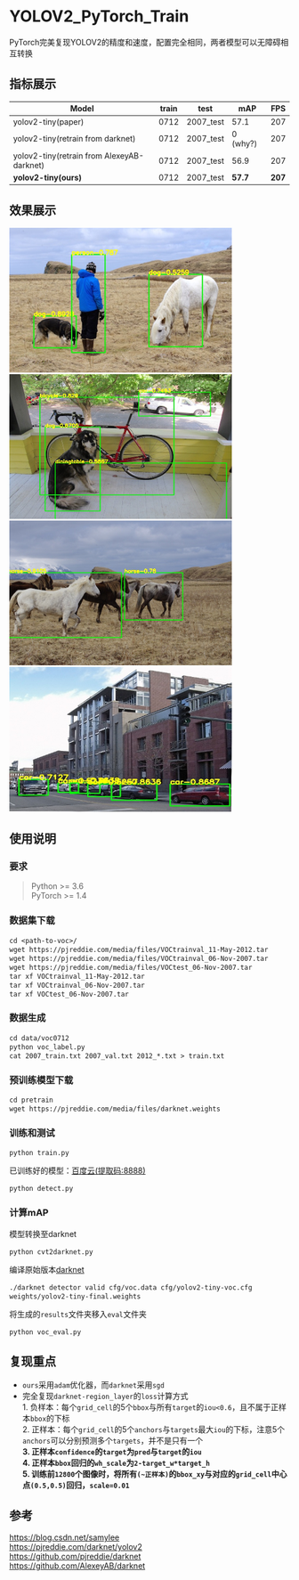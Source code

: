# YOLOV2_PyTorch_Train
PyTorch完美复现YOLOV2的精度和速度，配置完全相同，两者模型可以无障碍相互转换

## 指标展示
|Model| train | test | mAP | FPS |
|-----|------|------|-----|-----|
|yolov2-tiny(paper) | 0712 |	2007_test |	57.1 |	207 |
|yolov2-tiny(retrain from darknet) | 0712 |	2007_test |	0 (why?) |	207 |
|yolov2-tiny(retrain from AlexeyAB-darknet) | 0712 |	2007_test |	56.9 |	207 |
|**yolov2-tiny(ours)** | 0712 |	2007_test |	**57.7** |	**207** |

## 效果展示
<img src="assets/result1.jpg" width="400" height="260"/>   <img src="assets/result2.jpg" width="400" height="260"/>   
<img src="assets/result3.jpg" width="400" height="260"/>   <img src="assets/result4.jpg" width="400" height="260"/>   

## 使用说明
### 要求
> Python >= 3.6 \
> PyTorch >= 1.4
### 数据集下载
```shell script
cd <path-to-voc>/
wget https://pjreddie.com/media/files/VOCtrainval_11-May-2012.tar
wget https://pjreddie.com/media/files/VOCtrainval_06-Nov-2007.tar
wget https://pjreddie.com/media/files/VOCtest_06-Nov-2007.tar
tar xf VOCtrainval_11-May-2012.tar
tar xf VOCtrainval_06-Nov-2007.tar
tar xf VOCtest_06-Nov-2007.tar
```
### 数据生成
```shell script
cd data/voc0712
python voc_label.py
cat 2007_train.txt 2007_val.txt 2012_*.txt > train.txt
```
### 预训练模型下载
```shell script
cd pretrain
wget https://pjreddie.com/media/files/darknet.weights
```
### 训练和测试
```shell script
python train.py
```
已训练好的模型：[百度云(提取码:8888)](https://pan.baidu.com/s/1ojrQJd7QlVdgggCG6DALPg)
```shell script
python detect.py
```
### 计算mAP
模型转换至darknet
```shell script
python cvt2darknet.py
```
编译原始版本[darknet](https://github.com/pjreddie/darknet)
```shell script
./darknet detector valid cfg/voc.data cfg/yolov2-tiny-voc.cfg weights/yolov2-tiny-final.weights
```
将生成的`results`文件夹移入`eval`文件夹
```shell script
python voc_eval.py
```

## 复现重点
- `ours`采用`adam`优化器，而`darknet`采用`sgd`
- 完全复现`darknet-region_layer`的`loss`计算方式
  <br>1. 负样本：每个`grid_cell`的5个`bbox`与所有`target`的`iou<0.6`，且不属于正样本`bbox`的下标
  <br>2. 正样本：每个`grid_cell`的5个`anchors`与`targets`最大`iou`的下标，注意5个`anchors`可以分别预测多个`targets`，并不是只有一个
  <br>**3. 正样本`confidence`的`target`为`pred`与`target`的`iou`**
  <br>**4. 正样本`bbox`回归的`wh_scale`为`2-target_w*target_h`**
  <br>**5. 训练前`12800`个图像时，将所有`(~正样本)`的`bbox_xy`与对应的`grid_cell`中心点`(0.5,0.5)`回归，`scale=0.01`**

## 参考
https://blog.csdn.net/samylee  
https://pjreddie.com/darknet/yolov2  
https://github.com/pjreddie/darknet  
https://github.com/AlexeyAB/darknet
